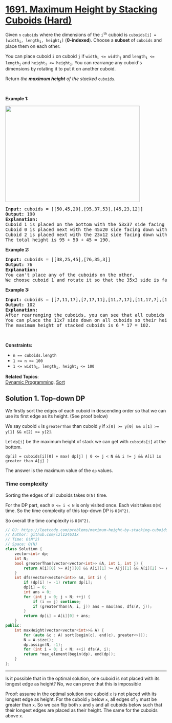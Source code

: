 # [1691. Maximum Height by Stacking Cuboids  (Hard)](https://leetcode.com/problems/maximum-height-by-stacking-cuboids/)

<p>Given <code>n</code> <code>cuboids</code> where the dimensions of the <code>i<sup>th</sup></code> cuboid is <code>cuboids[i] = [width<sub>i</sub>, length<sub>i</sub>, height<sub>i</sub>]</code> (<strong>0-indexed</strong>). Choose a <strong>subset</strong> of <code>cuboids</code> and place them on each other.</p>

<p>You can place cuboid <code>i</code> on cuboid <code>j</code> if <code>width<sub>i</sub> &lt;= width<sub>j</sub></code> and <code>length<sub>i</sub> &lt;= length<sub>j</sub></code> and <code>height<sub>i</sub> &lt;= height<sub>j</sub></code>. You can rearrange any cuboid's dimensions by rotating it to put it on another cuboid.</p>

<p>Return <em>the <strong>maximum height</strong> of the stacked</em> <code>cuboids</code>.</p>

<p>&nbsp;</p>
<p><strong>Example 1:</strong></p>

<p><strong><img alt="" src="https://assets.leetcode.com/uploads/2019/10/21/image.jpg" style="width: 420px; height: 299px;"></strong></p>

<pre><strong>Input:</strong> cuboids = [[50,45,20],[95,37,53],[45,23,12]]
<strong>Output:</strong> 190
<strong>Explanation:</strong>
Cuboid 1 is placed on the bottom with the 53x37 side facing down with height 95.
Cuboid 0 is placed next with the 45x20 side facing down with height 50.
Cuboid 2 is placed next with the 23x12 side facing down with height 45.
The total height is 95 + 50 + 45 = 190.
</pre>

<p><strong>Example 2:</strong></p>

<pre><strong>Input:</strong> cuboids = [[38,25,45],[76,35,3]]
<strong>Output:</strong> 76
<strong>Explanation:</strong>
You can't place any of the cuboids on the other.
We choose cuboid 1 and rotate it so that the 35x3 side is facing down and its height is 76.
</pre>

<p><strong>Example 3:</strong></p>

<pre><strong>Input:</strong> cuboids = [[7,11,17],[7,17,11],[11,7,17],[11,17,7],[17,7,11],[17,11,7]]
<strong>Output:</strong> 102
<strong>Explanation:</strong>
After rearranging the cuboids, you can see that all cuboids have the same dimension.
You can place the 11x7 side down on all cuboids so their heights are 17.
The maximum height of stacked cuboids is 6 * 17 = 102.
</pre>

<p>&nbsp;</p>
<p><strong>Constraints:</strong></p>

<ul>
	<li><code>n == cuboids.length</code></li>
	<li><code>1 &lt;= n &lt;= 100</code></li>
	<li><code>1 &lt;= width<sub>i</sub>, length<sub>i</sub>, height<sub>i</sub> &lt;= 100</code></li>
</ul>


**Related Topics**:  
[Dynamic Programming](https://leetcode.com/tag/dynamic-programming/), [Sort](https://leetcode.com/tag/sort/)

## Solution 1. Top-down DP

We firstly sort the edges of each cuboid in descending order so that we can use its first edge as its height. (See proof below)

We say cuboid `x` is `greaterThan` than cuboid `y` if `x[0] >= y[0] && x[1] >= y[1] && x[2] >= y[2]`.

Let `dp[i]` be the maximum height of stack we can get with `cuboids[i]` at the bottom.

```
dp[i] = cuboids[i][0] + max( dp[j] | 0 <= j < N && i != j && A[i] is greater than A[j] )
```

The answer is the maximum value of the `dp` values.

### Time complexity

Sorting the edges of all cuboids takes `O(N)` time.

For the DP part, each `0 <= i < N` is only visited once. Each visit takes `O(N)` time. So the time complexity of this top-down DP is `O(N^2)`.

So overall the time complexity is `O(N^2)`.

```cpp
// OJ: https://leetcode.com/problems/maximum-height-by-stacking-cuboids/
// Author: github.com/lzl124631x
// Time: O(N^2)
// Space: O(N)
class Solution {
    vector<int> dp;
    int N;
    bool greaterThan(vector<vector<int>> &A, int i, int j) {
        return A[i][0] >= A[j][0] && A[i][1] >= A[j][1] && A[i][2] >= A[j][2];
    }
    int dfs(vector<vector<int>> &A, int i) {
        if (dp[i] != -1) return dp[i];
        dp[i] = 0;
        int ans = 0;
        for (int j = 0; j < N; ++j) {
            if (i == j) continue;
            if (greaterThan(A, i, j)) ans = max(ans, dfs(A, j));
        }
        return dp[i] = A[i][0] + ans;
    }
public:
    int maxHeight(vector<vector<int>>& A) {
        for (auto &c : A) sort(begin(c), end(c), greater<>());
        N = A.size();
        dp.assign(N, -1);
        for (int i = 0; i < N; ++i) dfs(A, i);
        return *max_element(begin(dp), end(dp));
    }
};
```

---

Is it possible that in the optimal solution, one cuboid is not placed with its longest edge as height? No, we can prove that this is impossible

Proof: assume in the optimal solution one cuboid `x` is not placed with its longest edge as height. For the cuboid `y` below `x`, all edges of `y` must be greater than `x`. So we can flip both `x` and `y` and all cuboids below such that their longest edges are placed as their height. The same for the cuboids above `x`.
